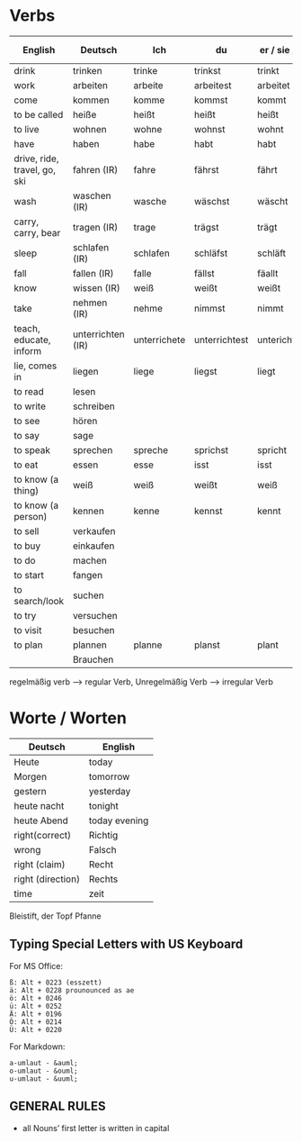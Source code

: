 # Verbs

| English|Deutsch|Ich|du|er / sie /es|wir|ihr|Sie(formal) / sie(plural)|
|--- |--- |--- |--- |--- |--- |--- |--- |
|drink|trinken|trinke|trinkst|trinkt|trinken|trinkt|trinken|
|work|arbeiten|arbeite|arbeitest|arbeitet|arbeiten|arbeitet|arbeiten|
|come|kommen|komme|kommst|kommt|kommen|kommt|kommen|
|to be called|heiße|heißt|heißt|heißt|heißen|heißt|heißen|
|to live|wohnen|wohne|wohnst|wohnt|wohnen|wohnt|wohnen|
|have|haben|habe|habt|habt|haben|habt|haben|
|drive, ride, travel, go, ski|fahren (IR)|fahre|fährst|fährt|fahren|fahrt|fahren|
|wash|waschen (IR)|wasche|wäschst|wäscht|waschen|wascht|waschen|
|carry, carry, bear|tragen (IR)|trage|trägst|trägt|tragen|tragt|tragen|
|sleep|schlafen (IR)|schlafen|schläfst|schläft|schlafen|schlaft|schlafen|
|fall|fallen (IR)|falle|fällst|fäallt|fallen|fallt|fallen|
|know|wissen (IR)|weiß|weißt|weißt|wissen|wisst|wissen|
|take|nehmen (IR)|nehme|nimmst|nimmt|nehmen|nehmt|nehmen|
|teach, educate, inform|unterrichten (IR)|unterrichete|unterrichtest|unterichtete|unterrichten|unterrichtet|unterrichten|
|lie, comes in|liegen|liege|liegst|liegt|liegen|liegt|liegen|
|to read|lesen|||||||
|to write|schreiben|||||||
|to see|hören|||||||
|to say|sage|||||||
|to speak|sprechen|spreche|sprichst|spricht|sprechen|sprecht|sprechen|
|to eat|essen|esse|isst|isst|essen|esst|essen|
|to know (a thing)|weiß|weiß|weißt|weiß|wissen|wisst|wissen|
|to know (a person)|kennen|kenne|kennst|kennt|kennen|kennt|kennen|
|to sell|verkaufen|||||||
|to buy|einkaufen|||||||
|to do|machen|||||||
|to start|fangen|||||||
|to search/look|suchen|||||||
|to try|versuchen|||||||
|to visit|besuchen|||||||
|to plan|plannen|planne|planst|plant|planen|plant|plannen|
||Brauchen||||



regelmäßig verb --> regular Verb, Unregelmäßig Verb --> irregular Verb

# Worte / Worten

|Deutsch|English|
|---|---|
|Heute|today|
|Morgen|tomorrow|
|gestern|yesterday|
|heute nacht|tonight|
|heute Abend|today evening|
|right(correct)|Richtig|
|wrong|Falsch|
|right (claim)|Recht|
|right (direction)|Rechts|
|time|zeit|

Blei­stift, der
Topf
Pfanne

## Typing Special Letters with US Keyboard

For MS Office:

    ß: Alt + 0223 (esszett)
    ä: Alt + 0228 prounounced as ae
    ö: Alt + 0246
    ü: Alt + 0252
    Ä: Alt + 0196
    Ö: Alt + 0214
    Ü: Alt + 0220

For Markdown:

    a-umlaut - &auml;
    o-umlaut - &ouml;
    u-umlaut - &uuml;

## GENERAL RULES

-   all Nouns’ first letter is written in capital
